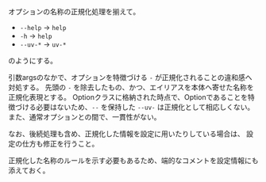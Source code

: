 オプションの名称の正規化処理を揃えて。

- `--help` -> `help`
- `-h` -> `help`
- `--uv-*` -> `uv-*`

のようにする。

引数argsのなかで、オプションを特徴づける `-` が正規化されることの違和感へ対処する。
先頭の `-` を除去したもの、かつ、エイリアスを本体へ寄せた名称を正規化表現とする。
Optionクラスに格納された時点で、Optionであることを特徴づける必要はないため、`--` を保持した `--uv-` は正規化として相応しくない。また、通常オプションとの間で、一貫性がない。

なお、後続処理も含め、正規化した情報を設定に用いたりしている場合は、
設定の仕方も修正を行うこと。

正規化した名称のルールを示す必要もあるため、端的なコメントを設定情報にも添えておく。



